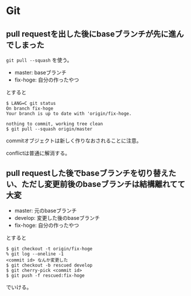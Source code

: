 # Git

## pull requestを出した後にbaseブランチが先に進んでしまった

`git pull --squash` を使う。

- master: baseブランチ
- fix-hoge: 自分の作ったやつ

とすると

```console
$ LANG=C git status
On branch fix-hoge
Your branch is up to date with 'origin/fix-hoge.

nothing to commit, working tree clean
$ git pull --squash origin/master
```

commitオブジェクトは新しく作りなおされることに注意。

conflictは普通に解消する。

## pull requestした後でbaseブランチを切り替えたい、ただし変更前後のbaseブランチは結構離れてて大変

- master: 元のbaseブランチ
- develop: 変更した後のbaseブランチ
- fix-hoge: 自分の作ったやつ

とすると

```console
$ git checkout -t origin/fix-hoge
% git log --oneline -1
<commit id> なんか変更した
$ git checkout -b rescued develop
$ git cherry-pick <commit id>
$ git push -f rescued:fix-hoge
```

でいける。
